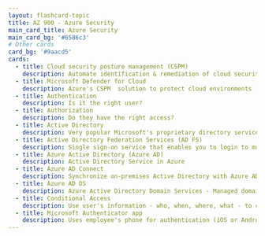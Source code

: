 ```yaml
---
layout: flashcard-topic
title: AZ 900 - Azure Security
main_card_title: Azure Security
main_card_bg: '#6586c3'
# Other cards
card_bg: '#9aacd5'
cards:
  - title: Cloud security posture management (CSPM)
    description: Automate identification & remediation of cloud security risks
  - title: Microsoft Defender for Cloud
    description: Azure's CSPM  solution to protect cloud environments
  - title: Authentication
    description: Is it the right user?
  - title: Authorization
    description: Do they have the right access?
  - title: Active Directory
    description: Very popular Microsoft's proprietary directory service
  - title: Active Directory Federation Services (AD FS)
    description: Single sign-on service that enables you to login to multiple apps and services with the same credentials!
  - title: Azure Active Directory (Azure AD)
    description: Active Directory Service in Azure
  - title: Azure AD Connect
    description: Synchronize on-premises Active Directory with Azure AD
  - title: Azure AD DS
    description: Azure Active Directory Domain Services - Managed domain services (Domain joining, group policy) with AD in Azure
  - title: Conditional Access
    description: Use user's information - who, when, where, what - to conditionally provide access
  - title: Microsoft Authenticator app
    description: Uses employee's phone for authentication (iOS or Android phone)
---
```


